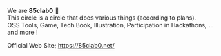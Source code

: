 We are **85clab0** 👋<br>
This circle is a circle that does various things ~~(according to plans)~~. <br>
OSS Tools, Game, Tech Book, Illustration, Participation in Hackathons, ... and more !

Official Web Site; https://85clab0.net/

<!--

**Here are some ideas to get you started:**

🙋‍♀️ A short introduction - what is your organization all about?
🌈 Contribution guidelines - how can the community get involved?
👩‍💻 Useful resources - where can the community find your docs? Is there anything else the community should know?
🍿 Fun facts - what does your team eat for breakfast?
🧙 Remember, you can do mighty things with the power of [Markdown](https://docs.github.com/github/writing-on-github/getting-started-with-writing-and-formatting-on-github/basic-writing-and-formatting-syntax)
-->
